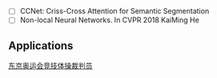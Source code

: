 ##
- [ ] CCNet: Criss-Cross Attention for Semantic Segmentation
- [ ] Non-local Neural Networks. In CVPR 2018 KaiMing He

## Applications
[东京奥运会竞技体操裁判员](https://www.jiqizhixin.com/articles/2018-12-25-13)
